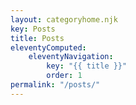 ```yaml
---
layout: categoryhome.njk
key: Posts
title: Posts
eleventyComputed:
    eleventyNavigation:
        key: "{{ title }}"
        order: 1
permalink: "/posts/"
---
```


